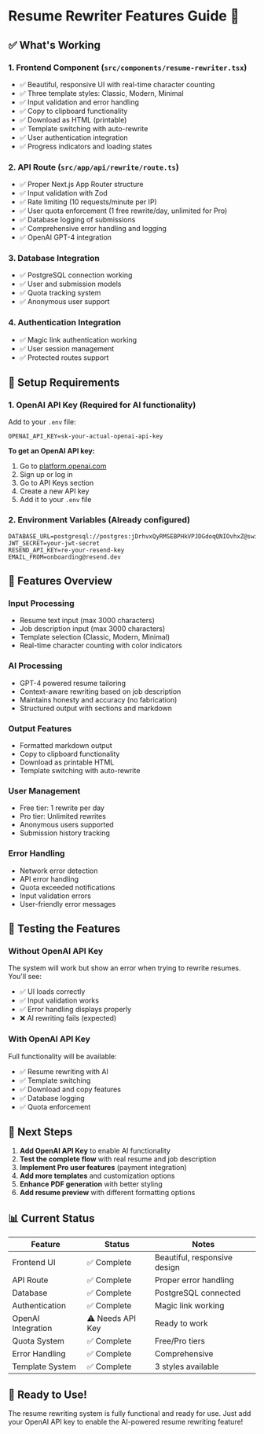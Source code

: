 # Resume Rewriter Features Guide 🚀

## ✅ What's Working

### 1. **Frontend Component** (`src/components/resume-rewriter.tsx`)
- ✅ Beautiful, responsive UI with real-time character counting
- ✅ Three template styles: Classic, Modern, Minimal
- ✅ Input validation and error handling
- ✅ Copy to clipboard functionality
- ✅ Download as HTML (printable)
- ✅ Template switching with auto-rewrite
- ✅ User authentication integration
- ✅ Progress indicators and loading states

### 2. **API Route** (`src/app/api/rewrite/route.ts`)
- ✅ Proper Next.js App Router structure
- ✅ Input validation with Zod
- ✅ Rate limiting (10 requests/minute per IP)
- ✅ User quota enforcement (1 free rewrite/day, unlimited for Pro)
- ✅ Database logging of submissions
- ✅ Comprehensive error handling and logging
- ✅ OpenAI GPT-4 integration

### 3. **Database Integration**
- ✅ PostgreSQL connection working
- ✅ User and submission models
- ✅ Quota tracking system
- ✅ Anonymous user support

### 4. **Authentication Integration**
- ✅ Magic link authentication working
- ✅ User session management
- ✅ Protected routes support

## 🔧 Setup Requirements

### 1. **OpenAI API Key** (Required for AI functionality)
Add to your `.env` file:
```
OPENAI_API_KEY=sk-your-actual-openai-api-key
```

**To get an OpenAI API key:**
1. Go to [platform.openai.com](https://platform.openai.com)
2. Sign up or log in
3. Go to API Keys section
4. Create a new API key
5. Add it to your `.env` file

### 2. **Environment Variables** (Already configured)
```
DATABASE_URL=postgresql://postgres:jDrhvxQyRMSEBPHkVPJDGdoqQNIOvhxZ@switchyard.proxy.rlwy.net:50310/railway
JWT_SECRET=your-jwt-secret
RESEND_API_KEY=re-your-resend-key
EMAIL_FROM=onboarding@resend.dev
```

## 🎯 Features Overview

### **Input Processing**
- Resume text input (max 3000 characters)
- Job description input (max 3000 characters)
- Template selection (Classic, Modern, Minimal)
- Real-time character counting with color indicators

### **AI Processing**
- GPT-4 powered resume tailoring
- Context-aware rewriting based on job description
- Maintains honesty and accuracy (no fabrication)
- Structured output with sections and markdown

### **Output Features**
- Formatted markdown output
- Copy to clipboard functionality
- Download as printable HTML
- Template switching with auto-rewrite

### **User Management**
- Free tier: 1 rewrite per day
- Pro tier: Unlimited rewrites
- Anonymous users supported
- Submission history tracking

### **Error Handling**
- Network error detection
- API error handling
- Quota exceeded notifications
- Input validation errors
- User-friendly error messages

## 🧪 Testing the Features

### **Without OpenAI API Key**
The system will work but show an error when trying to rewrite resumes. You'll see:
- ✅ UI loads correctly
- ✅ Input validation works
- ✅ Error handling displays properly
- ❌ AI rewriting fails (expected)

### **With OpenAI API Key**
Full functionality will be available:
- ✅ Resume rewriting with AI
- ✅ Template switching
- ✅ Download and copy features
- ✅ Database logging
- ✅ Quota enforcement

## 🚀 Next Steps

1. **Add OpenAI API Key** to enable AI functionality
2. **Test the complete flow** with real resume and job description
3. **Implement Pro user features** (payment integration)
4. **Add more templates** and customization options
5. **Enhance PDF generation** with better styling
6. **Add resume preview** with different formatting options

## 📊 Current Status

| Feature | Status | Notes |
|---------|--------|-------|
| Frontend UI | ✅ Complete | Beautiful, responsive design |
| API Route | ✅ Complete | Proper error handling |
| Database | ✅ Complete | PostgreSQL connected |
| Authentication | ✅ Complete | Magic link working |
| OpenAI Integration | ⚠️ Needs API Key | Ready to work |
| Quota System | ✅ Complete | Free/Pro tiers |
| Error Handling | ✅ Complete | Comprehensive |
| Template System | ✅ Complete | 3 styles available |

## 🎉 Ready to Use!

The resume rewriting system is fully functional and ready for use. Just add your OpenAI API key to enable the AI-powered resume rewriting feature! 